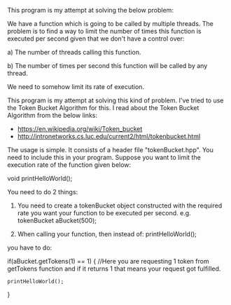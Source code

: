 This program is my attempt at solving the below problem:

We have a function which is going to be called by multiple threads. The problem is to find a way to limit the number of times this function is executed per second given that we don't have a control over:

a) The number of threads calling this function.

b) The number of times per second this function will be called by any thread.

We need to somehow limit its rate of execution.

This program is my attempt at solving this kind of problem. I've tried to use the Token Bucket Algorithm for this. I read about the Token Bucket Algorithm from the below links:

* https://en.wikipedia.org/wiki/Token_bucket
* http://intronetworks.cs.luc.edu/current2/html/tokenbucket.html

The usage is simple. It consists of a header file "tokenBucket.hpp". You need to include this in your program.
Suppose you want to limit the execution rate of the function given below:

void printHelloWorld();

You need to do 2 things:

1. You need to create a tokenBucket object constructed with the required rate you want your function to be executed per second. 
e.g. tokenBucket aBucket(500);

2. When calling your function, then instead of:
printHelloWorld();

you have to do:

if(aBucket.getTokens(1) == 1) { //Here you are requesting 1 token from getTokens function and if it returns 1 that means your request got          fulfilled.

    printHelloWorld();    
}



